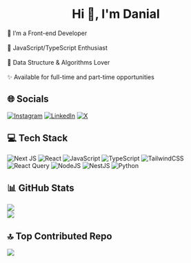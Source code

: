 <h1 align="center">Hi 👋, I'm Danial</h1>

🔭 I’m a Front-end Developer<br /><br />
🌱 JavaScript/TypeScript Enthusiast<br /><br />
🎲 Data Structure & Algorithms Lover<br /><br />
✨ Available for full-time and part-time opportunities

## 🌐 Socials
[![Instagram](https://img.shields.io/badge/Instagram-%23E4405F.svg?logo=Instagram&logoColor=white)](https://instagram.com/danielkhakbaz) [![LinkedIn](https://img.shields.io/badge/LinkedIn-%230077B5.svg?logo=linkedin&logoColor=white)](https://linkedin.com/in/danielkhakbaz) [![X](https://img.shields.io/badge/X-black.svg?logo=X&logoColor=white)](https://x.com/danielkhakbaz) 

## 💻 Tech Stack
![Next JS](https://img.shields.io/badge/Next-black?style=for-the-badge&logo=next.js&logoColor=white) ![React](https://img.shields.io/badge/react-%2320232a.svg?style=for-the-badge&logo=react&logoColor=%2361DAFB) ![JavaScript](https://img.shields.io/badge/javascript-%23323330.svg?style=for-the-badge&logo=javascript&logoColor=%23F7DF1E) ![TypeScript](https://img.shields.io/badge/typescript-%23007ACC.svg?style=for-the-badge&logo=typescript&logoColor=white) ![TailwindCSS](https://img.shields.io/badge/tailwindcss-%2338B2AC.svg?style=for-the-badge&logo=tailwind-css&logoColor=white) ![React Query](https://img.shields.io/badge/-React%20Query-FF4154?style=for-the-badge&logo=react%20query&logoColor=white) ![NodeJS](https://img.shields.io/badge/node.js-6DA55F?style=for-the-badge&logo=node.js&logoColor=white) ![NestJS](https://img.shields.io/badge/nestjs-%23E0234E.svg?style=for-the-badge&logo=nestjs&logoColor=white) ![Python](https://img.shields.io/badge/python-3670A0?style=for-the-badge&logo=python&logoColor=ffdd54)

## 📊 GitHub Stats
![](https://github-readme-stats.vercel.app/api?username=danielkhakbaz&theme=default&hide_border=false&include_all_commits=false&count_private=false)<br/>
![](https://github-readme-stats.vercel.app/api/top-langs/?username=danielkhakbaz&theme=default&hide_border=false&include_all_commits=false&count_private=false&layout=compact)

## 🔝 Top Contributed Repo
![](https://github-contributor-stats.vercel.app/api?username=danielkhakbaz&limit=5&theme=dark&combine_all_yearly_contributions=true)
